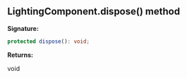 
## LightingComponent.dispose() method

**Signature:**

```typescript
protected dispose(): void;
```
**Returns:**

void

